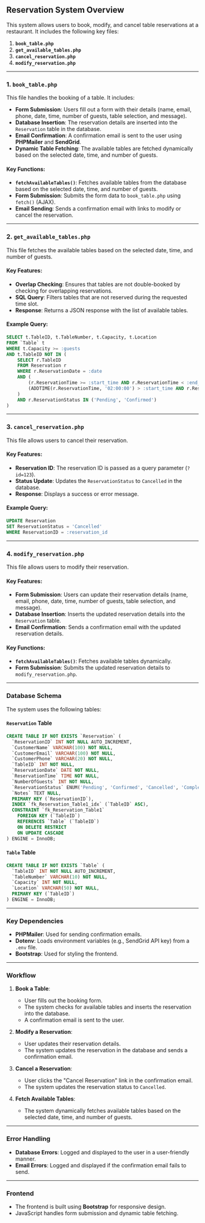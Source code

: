 ## **Reservation System Overview**

This system allows users to book, modify, and cancel table reservations at a restaurant. It includes the following key files:

1. **`book_table.php`**
2. **`get_available_tables.php`**
3. **`cancel_reservation.php`**
4. **`modify_reservation.php`**

---

### **1. `book_table.php`**

This file handles the booking of a table. It includes:

- **Form Submission**: Users fill out a form with their details (name, email, phone, date, time, number of guests, table selection, and message).
- **Database Insertion**: The reservation details are inserted into the `Reservation` table in the database.
- **Email Confirmation**: A confirmation email is sent to the user using **PHPMailer** and **SendGrid**.
- **Dynamic Table Fetching**: The available tables are fetched dynamically based on the selected date, time, and number of guests.

#### **Key Functions:**

- **`fetchAvailableTables()`**: Fetches available tables from the database based on the selected date, time, and number of guests.
- **Form Submission**: Submits the form data to `book_table.php` using `fetch()` (AJAX).
- **Email Sending**: Sends a confirmation email with links to modify or cancel the reservation.

---

### **2. `get_available_tables.php`**

This file fetches the available tables based on the selected date, time, and number of guests.

#### **Key Features:**

- **Overlap Checking**: Ensures that tables are not double-booked by checking for overlapping reservations.
- **SQL Query**: Filters tables that are not reserved during the requested time slot.
- **Response**: Returns a JSON response with the list of available tables.

#### **Example Query:**

```sql
SELECT t.TableID, t.TableNumber, t.Capacity, t.Location
FROM `Table` t
WHERE t.Capacity >= :guests
AND t.TableID NOT IN (
    SELECT r.TableID
    FROM Reservation r
    WHERE r.ReservationDate = :date
    AND (
        (r.ReservationTime >= :start_time AND r.ReservationTime < :end_time) OR
        (ADDTIME(r.ReservationTime, '02:00:00') > :start_time AND r.ReservationTime <= :start_time)
    )
    AND r.ReservationStatus IN ('Pending', 'Confirmed')
)
```

---

### **3. `cancel_reservation.php`**

This file allows users to cancel their reservation.

#### **Key Features:**

- **Reservation ID**: The reservation ID is passed as a query parameter (`?id=123`).
- **Status Update**: Updates the `ReservationStatus` to `Cancelled` in the database.
- **Response**: Displays a success or error message.

#### **Example Query:**

```sql
UPDATE Reservation
SET ReservationStatus = 'Cancelled'
WHERE ReservationID = :reservation_id
```

---

### **4. `modify_reservation.php`**

This file allows users to modify their reservation.

#### **Key Features:**

- **Form Submission**: Users can update their reservation details (name, email, phone, date, time, number of guests, table selection, and message).
- **Database Insertion**: Inserts the updated reservation details into the `Reservation` table.
- **Email Confirmation**: Sends a confirmation email with the updated reservation details.

#### **Key Functions:**

- **`fetchAvailableTables()`**: Fetches available tables dynamically.
- **Form Submission**: Submits the updated reservation details to `modify_reservation.php`.

---

### **Database Schema**

The system uses the following tables:

#### **`Reservation` Table**

```sql
CREATE TABLE IF NOT EXISTS `Reservation` (
  `ReservationID` INT NOT NULL AUTO_INCREMENT,
  `CustomerName` VARCHAR(100) NOT NULL,
  `CustomerEmail` VARCHAR(100) NOT NULL,
  `CustomerPhone` VARCHAR(20) NOT NULL,
  `TableID` INT NOT NULL,
  `ReservationDate` DATE NOT NULL,
  `ReservationTime` TIME NOT NULL,
  `NumberOfGuests` INT NOT NULL,
  `ReservationStatus` ENUM('Pending', 'Confirmed', 'Cancelled', 'Completed') NOT NULL DEFAULT 'Pending',
  `Notes` TEXT NULL,
  PRIMARY KEY (`ReservationID`),
  INDEX `fk_Reservation_Table1_idx` (`TableID` ASC),
  CONSTRAINT `fk_Reservation_Table1`
    FOREIGN KEY (`TableID`)
    REFERENCES `Table` (`TableID`)
    ON DELETE RESTRICT
    ON UPDATE CASCADE
) ENGINE = InnoDB;
```

#### **`Table` Table**

```sql
CREATE TABLE IF NOT EXISTS `Table` (
  `TableID` INT NOT NULL AUTO_INCREMENT,
  `TableNumber` VARCHAR(10) NOT NULL,
  `Capacity` INT NOT NULL,
  `Location` VARCHAR(50) NOT NULL,
  PRIMARY KEY (`TableID`)
) ENGINE = InnoDB;
```

---

### **Key Dependencies**

- **PHPMailer**: Used for sending confirmation emails.
- **Dotenv**: Loads environment variables (e.g., SendGrid API key) from a `.env` file.
- **Bootstrap**: Used for styling the frontend.

---

### **Workflow**

1. **Book a Table**:

   - User fills out the booking form.
   - The system checks for available tables and inserts the reservation into the database.
   - A confirmation email is sent to the user.

2. **Modify a Reservation**:

   - User updates their reservation details.
   - The system updates the reservation in the database and sends a confirmation email.

3. **Cancel a Reservation**:

   - User clicks the "Cancel Reservation" link in the confirmation email.
   - The system updates the reservation status to `Cancelled`.

4. **Fetch Available Tables**:
   - The system dynamically fetches available tables based on the selected date, time, and number of guests.

---

### **Error Handling**

- **Database Errors**: Logged and displayed to the user in a user-friendly manner.
- **Email Errors**: Logged and displayed if the confirmation email fails to send.

---

### **Frontend**

- The frontend is built using **Bootstrap** for responsive design.
- JavaScript handles form submission and dynamic table fetching.
